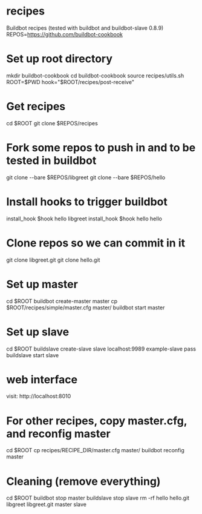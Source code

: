# recipes

Buildbot recipes (tested with buildbot and buildbot-slave 0.8.9)
REPOS=https://github.com/buildbot-cookbook

# Set up root directory
mkdir buildbot-cookbook
cd buildbot-cookbook
source recipes/utils.sh
ROOT=$PWD
hook="$ROOT/recipes/post-receive"

# Get recipes
cd $ROOT
git clone $REPOS/recipes

# Fork some repos to push in and to be tested in buildbot
git clone --bare $REPOS/libgreet
git clone --bare $REPOS/hello

# Install hooks to trigger buildbot
install_hook $hook hello libgreet
install_hook $hook hello hello

# Clone repos so we can commit in it
git clone libgreet.git
git clone hello.git

# Set up master
cd $ROOT
buildbot create-master master
cp $ROOT/recipes/simple/master.cfg master/
buildbot start master

# Set up slave
cd $ROOT
buildslave create-slave slave localhost:9989 example-slave pass
buildslave start slave

# web interface
visit: http://localhost:8010

# For other recipes, copy master.cfg, and reconfig master
cd $ROOT
cp recipes/RECIPE_DIR/master.cfg master/
buildbot reconfig master

# Cleaning (remove everything)
cd $ROOT
buildbot stop master
buildslave stop slave
rm -rf hello hello.git libgreet libgreet.git master slave
